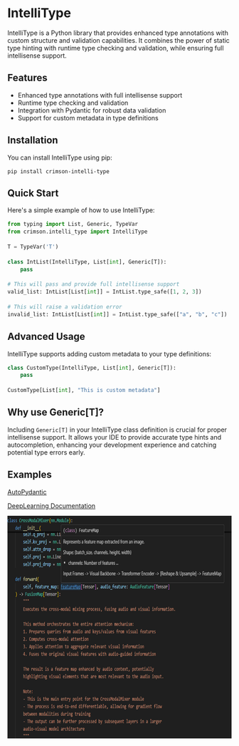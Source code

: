 # IntelliType

IntelliType is a Python library that provides enhanced type annotations with custom structure and validation capabilities. It combines the power of static type hinting with runtime type checking and validation, while ensuring full intellisense support.

## Features

- Enhanced type annotations with full intellisense support
- Runtime type checking and validation
- Integration with Pydantic for robust data validation
- Support for custom metadata in type definitions

## Installation

You can install IntelliType using pip:

```
pip install crimson-intelli-type
```

## Quick Start

Here's a simple example of how to use IntelliType:

```python
from typing import List, Generic, TypeVar
from crimson.intelli_type import IntelliType

T = TypeVar('T')

class IntList(IntelliType, List[int], Generic[T]):
    pass

# This will pass and provide full intellisense support
valid_list: IntList[List[int]] = IntList.type_safe([1, 2, 3])

# This will raise a validation error
invalid_list: IntList[List[int]] = IntList.type_safe(["a", "b", "c"])
```

## Advanced Usage

IntelliType supports adding custom metadata to your type definitions:

```python
class CustomType(IntelliType, List[int], Generic[T]):
    pass

CustomType[List[int], "This is custom metadata"]
```

## Why use Generic[T]?

Including `Generic[T]` in your IntelliType class definition is crucial for proper intellisense support. It allows your IDE to provide accurate type hints and autocompletion, enhancing your development experience and catching potential type errors early.

## Examples

[AutoPydantic](https://github.com/crimson206/auto-pydantic)



    
[DeepLearning Documentation](https://github.com/crimson206/intelli-type/tree/main/example)


<img src='./static/avsegformer_example.png' alt=Alt text width=800 height=500>
